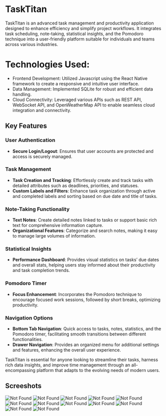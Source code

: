 # TaskTitan

TaskTitan is an advanced task management and productivity application designed to enhance efficiency and simplify project workflows. It integrates task scheduling, note-taking, statistical insights, and the Pomodoro technique into a user-friendly platform suitable for individuals and teams across various industries.

# Technologies Used:
-	Frontend Development: Utilized Javascript using the React Native framework to create a responsive and intuitive user interface.
-	Data Management: Implemented SQLite for robust and efficient data handling.
-	Cloud Connectivity: Leveraged various APIs such as REST API, WebSocket API, and OpenWeatherMap API to enable seamless cloud integration and connectivity.

## Key Features

### User Authentication
- **Secure Login/Logout**: Ensures that user accounts are protected and access is securely managed.

### Task Management
- **Task Creation and Tracking**: Effortlessly create and track tasks with detailed attributes such as deadlines, priorities, and statuses.
- **Custom Labels and Filters**: Enhance task organization through active and completed labels and sorting based on due date and title of tasks.

### Note-Taking Functionality
- **Text Notes**: Create detailed notes linked to tasks or support basic rich text for comprehensive information capture.
- **Organizational Features**: Categorize and search notes, making it easy to manage large volumes of information.

### Statistical Insights
- **Performance Dashboard**: Provides visual statistics on tasks’ due dates and overall stats, helping users stay informed about their productivity and task completion trends.

### Pomodoro Timer
- **Focus Enhancement**: Incorporates the Pomodoro technique to encourage focused work sessions, followed by short breaks, optimizing productivity.

### Navigation Options
- **Bottom Tab Navigation**: Quick access to tasks, notes, statistics, and the Pomodoro timer, facilitating smooth transitions between different functionalities.
- **Drawer Navigation**: Provides an organized menu for additional settings and features, enhancing the overall user experience.

TaskTitan is essential for anyone looking to streamline their tasks, harness rich data insights, and improve time management through an all-encompassing platform that adapts to the evolving needs of modern users.


## Screeshots

![Not Found](./Screenshots/image3.png)
![Not Found](./Screenshots/image4.png)
![Not Found](./Screenshots/image5.png)
![Not Found](./Screenshots/image6.png)
![Not Found](./Screenshots/image7.png)
![Not Found](./Screenshots/image8.png)
![Not Found](./Screenshots/image9.png)
![Not Found](./Screenshots/image10.png)
![Not Found](./Screenshots/image11.png)
![Not Found](./Screenshots/image12.png)
![Not Found](./Screenshots/image13.png)
![Not Found](./Screenshots/image15.png)

